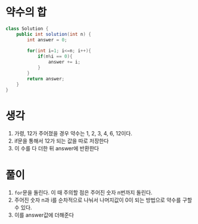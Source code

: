 # 약수의 합
```java
class Solution {
    public int solution(int n) {
        int answer = 0;
        
        for(int i=1; i<=n; i++){
            if(n%i == 0){
                answer += i;
            }
        }
        return answer;
    }
}
```

# 생각
1. 가령, 12가 주어졌을 경우 약수는 1, 2, 3, 4, 6, 12이다. 
2. if문을 통해서 12가 되는 값을 따로 저장한다
3. 이 수를 다 더한 뒤 answer에 반환한다

# 풀이
1. `for`문을 돌린다. 이 때 주의할 점은 주어진 숫자 n번까지 돌린다.
2. 주어진 숫자 n과 i를 순차적으로 나눠서 나머지값이 0이 되는 방법으로  약수를 구할 수 있다. 
3. 이를 answer값에 더해준다
